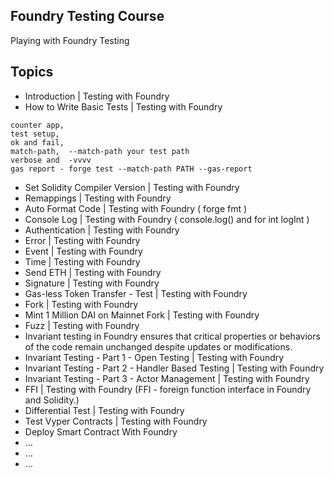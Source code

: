 ## Foundry Testing Course

Playing with Foundry Testing

## Topics

- Introduction | Testing with Foundry
- How to Write Basic Tests | Testing with Foundry 
````
counter app,
test setup, 
ok and fail,
match-path,  --match-path your test path
verbose and  -vvvv
gas report - forge test --match-path PATH --gas-report
````
- Set Solidity Compiler Version | Testing with Foundry
- Remappings | Testing with Foundry
- Auto Format Code | Testing with Foundry ( forge fmt )
- Console Log | Testing with Foundry ( console.log() and for int logInt )
- Authentication | Testing with Foundry
- Error | Testing with Foundry
- Event | Testing with Foundry
- Time | Testing with Foundry
- Send ETH | Testing with Foundry
- Signature | Testing with Foundry
- Gas-less Token Transfer - Test | Testing with Foundry
- Fork | Testing with Foundry
- Mint 1 Million DAI on Mainnet Fork | Testing with Foundry
- Fuzz | Testing with Foundry
- Invariant testing in Foundry ensures that critical properties or behaviors of the code remain unchanged despite updates or modifications.
- Invariant Testing - Part 1 - Open Testing | Testing with Foundry
- Invariant Testing - Part 2 - Handler Based Testing | Testing with Foundry
- Invariant Testing - Part 3 - Actor Management | Testing with Foundry
- FFI | Testing with Foundry (FFI - foreign function interface in Foundry and Solidity.)
- Differential Test | Testing with Foundry
- Test Vyper Contracts | Testing with Foundry
- Deploy Smart Contract With Foundry
- ...
- ...
- ...
